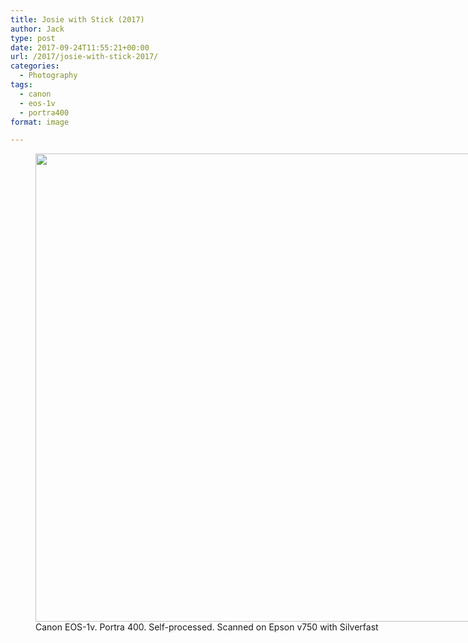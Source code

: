 ```yaml
---
title: Josie with Stick (2017)
author: Jack
type: post
date: 2017-09-24T11:55:21+00:00
url: /2017/josie-with-stick-2017/
categories:
  - Photography
tags:
  - canon
  - eos-1v
  - portra400
format: image

---
```

<figure id="attachment_48" style="width: 1024px" class="wp-caption alignnone"><img class="size-full wp-image-48" src="http://photos.baty.net/wp-content/uploads/2017/09/josie-close.jpg" alt="" width="1024" height="749" srcset="/wp-content/uploads/2017/09/josie-close.jpg 1024w, /wp-content/uploads/2017/09/josie-close-300x219.jpg 300w, /wp-content/uploads/2017/09/josie-close-768x562.jpg 768w, /wp-content/uploads/2017/09/josie-close-750x549.jpg 750w" sizes="(max-width: 1024px) 100vw, 1024px" /><figcaption class="wp-caption-text">Canon EOS-1v. Portra 400. Self-processed. Scanned on Epson v750 with Silverfast</figcaption></figure>